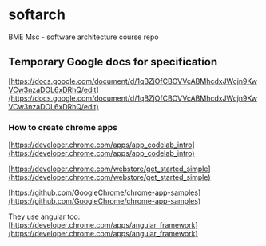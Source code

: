 # softarch
BME Msc - software architecture course repo

## Temporary Google docs for specification
[https://docs.google.com/document/d/1qBZjOfCBOVVcABMhcdxJWcjn9KwVCw3nzaDOL6xDRhQ/edit](https://docs.google.com/document/d/1qBZjOfCBOVVcABMhcdxJWcjn9KwVCw3nzaDOL6xDRhQ/edit)

### How to create chrome apps
[https://developer.chrome.com/apps/app_codelab_intro](https://developer.chrome.com/apps/app_codelab_intro)

[https://developer.chrome.com/webstore/get_started_simple](https://developer.chrome.com/webstore/get_started_simple)

[https://github.com/GoogleChrome/chrome-app-samples](https://github.com/GoogleChrome/chrome-app-samples)

They use angular too:
[https://developer.chrome.com/apps/angular_framework](https://developer.chrome.com/apps/angular_framework)
